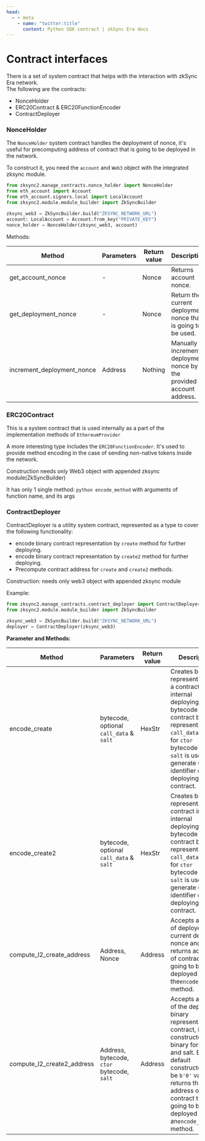 ```yaml
---
head:
  - - meta
    - name: "twitter:title"
      content: Python SDK contract | zkSync Era docs
---
```


# Contract interfaces

There is a set of system contract that helps with the interaction with zkSync Era network.<br>
The following are the contracts:

- NonceHolder
- ERC20Contract & ERC20FunctionEncoder
- ContractDeployer

### NonceHolder

The `NonceHolder` system contract handles the deployment of nonce, it's useful for precomputing address of contract that is going to be deployed in the network.<br>

To construct it, you need the `account` and `Web3` object with the integrated zksync module.

```python
from zksync2.manage_contracts.nonce_holder import NonceHolder
from eth_account import Account
from eth_account.signers.local import LocalAccount
from zksync2.module.module_builder import ZkSyncBuilder

zksync_web3 = ZkSyncBuilder.build("ZKSYNC_NETWORK_URL")
account: LocalAccount = Account.from_key("PRIVATE_KEY")
nonce_holder = NonceHolder(zksync_web3, account)
```

Methods:

| Method                     | Parameters | Return value | Description                                                           |
| -------------------------- | ---------- | ------------ | --------------------------------------------------------------------- |
| get_account_nonce          | -          | Nonce        | Returns account nonce.                                                |
| get_deployment_nonce       | -          | Nonce        | Return the current deployment nonce that is going to be used.         |
| increment_deployment_nonce | Address    | Nothing      | Manually increments deployment nonce by the provided account address. |

### ERC20Contract

This is a system contract that is used internally as a part of the implementation methods of `EthereumProvider`<br>

A more interesting type includes the `ERC20FunctionEncoder`. It's used to provide method encoding in the case of sending non-native tokens inside the network.

Construction needs only Web3 object with appended zksync module(ZkSyncBuilder)

It has only 1 single method: `python encode_method` with arguments of function name, and its args

### ContractDeployer

ContractDeployer is a utility system contract, represented as a type to cover the following functionality:

- encode binary contract representation by `create` method for further deploying.
- encode binary contract representation by `create2` method for further deploying.
- Precompute contract address for `create` and `create2` methods.

Construction: needs only web3 object with appended zksync module

Example:

```python
from zksync2.manage_contracts.contract_deployer import ContractDeployer
from zksync2.module.module_builder import ZkSyncBuilder

zksync_web3 = ZkSyncBuilder.build("ZKSYNC_NETWORK_URL")
deployer = ContractDeployer(zksync_web3)
```

**Parameter and Methods:**

| Method                     | Parameters                                 | Return value | Description                                                                                                                                                                                                                                                  |
| -------------------------- | ------------------------------------------ | ------------ | ------------------------------------------------------------------------------------------------------------------------------------------------------------------------------------------------------------------------------------------------------------ |
| encode_create              | bytecode, optional `call_data` & `salt`    | HexStr       | Creates binary representation of a contract in an internal deploying format.<br/> bytecode - contract binary representation, `call_data` is used for `ctor` bytecode only, `salt` is used to generate unique identifier of deploying contract.               |
| encode_create2             | bytecode, optional `call_data` & `salt`    | HexStr       | Creates binary representation of contract in an internal deploying format.<br/> bytecode - contract binary representation, `call_data` is used for `ctor` bytecode only, `salt` is used to generate unique identifier of deploying contract.                 |
| compute_l2_create_address  | Address, Nonce                             | Address      | Accepts address of deployer and current deployed nonce and returns address of contract that is going to be deployed by the`encode_create` method.                                                                                                            |
| compute_l2_create2_address | Address, bytecode, `ctor` bytecode, `salt` | Address      | Accepts address of the deployer, binary representation of contract, its constructor in binary format and salt. By default constructor can be `b'0'` value. It returns the address of the contract that is going to be deployed by an`encode_create2` method. |
